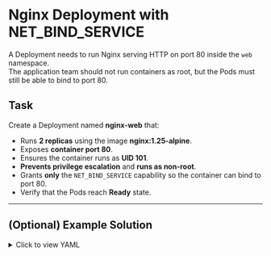 # Nginx Deployment with NET_BIND_SERVICE

A Deployment needs to run Nginx serving HTTP on port 80 inside the `web` namespace.  
The application team should not run containers as root, but the Pods must still be able to bind to port 80.

## Task

Create a Deployment named **nginx-web** that:
- Runs **2 replicas** using the image **nginx:1.25-alpine**.
- Exposes **container port 80**.
- Ensures the container runs as **UID 101**.
- **Prevents privilege escalation** and **runs as non-root**.
- Grants **only** the `NET_BIND_SERVICE` capability so the container can bind to port 80.
- Verify that the Pods reach **Ready** state.

---

## (Optional) Example Solution

<details>
<summary>Click to view YAML</summary>

```yaml
apiVersion: apps/v1
kind: Deployment
metadata:
  name: nginx-web
  namespace: web
spec:
  replicas: 2
  selector:
    matchLabels:
      app: nginx-web
  template:
    metadata:
      labels:
        app: nginx-web
    spec:
      securityContext:
        runAsUser: 101
        runAsNonRoot: true
      containers:
      - name: nginx
        image: nginx:1.25-alpine
        ports:
        - containerPort: 80
          name: http
        securityContext:
          allowPrivilegeEscalation: false
          capabilities:
            drop: ["ALL"]
            add: ["NET_BIND_SERVICE"]

